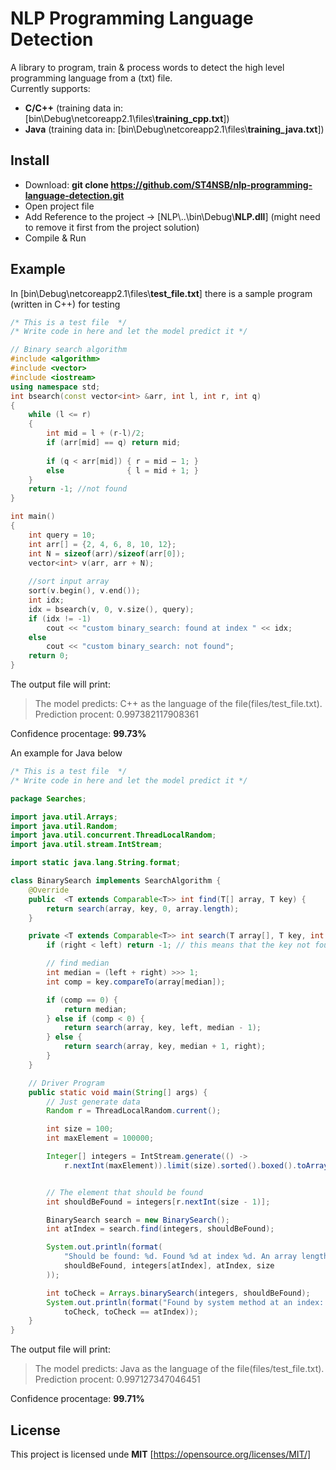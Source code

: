 # NLP Programming Language Detection
A library to program, train & process words to detect the high level programming language from a (txt) file.  
Currently supports:  
+ **C/C++** (training data in: [bin\\Debug\\netcoreapp2.1\\files\\**training_cpp.txt**])  
+ **Java** (training data in: [bin\\Debug\\netcoreapp2.1\\files\\**training_java.txt**])

## Install
+ Download: **git clone https://github.com/ST4NSB/nlp-programming-language-detection.git**
+ Open project file  
+ Add Reference to the project -> [NLP\\..\bin\Debug\\**NLP.dll**] (might need to remove it first from the project solution)  
+ Compile & Run  

## Example
In [bin\\Debug\\netcoreapp2.1\\files\\**test_file.txt**] there is a sample program (written in C++) for testing

```cpp
/* This is a test file  */
/* Write code in here and let the model predict it */

// Binary search algorithm
#include <algorithm>
#include <vector>
#include <iostream>
using namespace std;
int bsearch(const vector<int> &arr, int l, int r, int q)
{ 
    while (l <= r) 
    {
        int mid = l + (r-l)/2;
        if (arr[mid] == q) return mid; 
        
        if (q < arr[mid]) { r = mid — 1; } 
        else              { l = mid + 1; }
    }
    return -1; //not found
}

int main()
{
    int query = 10; 
    int arr[] = {2, 4, 6, 8, 10, 12};
    int N = sizeof(arr)/sizeof(arr[0]);
    vector<int> v(arr, arr + N); 
    
    //sort input array
    sort(v.begin(), v.end());
    int idx;
    idx = bsearch(v, 0, v.size(), query);
    if (idx != -1)
        cout << "custom binary_search: found at index " << idx;    
    else 
        cout << "custom binary_search: not found";
    return 0;
}
```

The output file will print: 
> The model predicts: C++ as the language of the file(files/test_file.txt).    
> Prediction procent: 0.997382117908361    

Confidence procentage: **99.73%**   


An example for Java below

```java
/* This is a test file  */
/* Write code in here and let the model predict it */

package Searches;

import java.util.Arrays;
import java.util.Random;
import java.util.concurrent.ThreadLocalRandom;
import java.util.stream.IntStream;

import static java.lang.String.format;

class BinarySearch implements SearchAlgorithm {
    @Override
    public  <T extends Comparable<T>> int find(T[] array, T key) {
        return search(array, key, 0, array.length);
    }

    private <T extends Comparable<T>> int search(T array[], T key, int left, int right){
        if (right < left) return -1; // this means that the key not found

        // find median
        int median = (left + right) >>> 1;
        int comp = key.compareTo(array[median]);

        if (comp == 0) {
            return median;
        } else if (comp < 0) {
            return search(array, key, left, median - 1);
        } else {
            return search(array, key, median + 1, right);
        }
    }

    // Driver Program
    public static void main(String[] args) {
        // Just generate data
        Random r = ThreadLocalRandom.current();

        int size = 100;
        int maxElement = 100000;

        Integer[] integers = IntStream.generate(() -> 
            r.nextInt(maxElement)).limit(size).sorted().boxed().toArray(Integer[]::new);


        // The element that should be found
        int shouldBeFound = integers[r.nextInt(size - 1)];

        BinarySearch search = new BinarySearch();
        int atIndex = search.find(integers, shouldBeFound);

        System.out.println(format(
            "Should be found: %d. Found %d at index %d. An array length %d",
            shouldBeFound, integers[atIndex], atIndex, size
        ));

        int toCheck = Arrays.binarySearch(integers, shouldBeFound);
        System.out.println(format("Found by system method at an index: %d. Is equal: %b", 
            toCheck, toCheck == atIndex));
    }
}
```

The output file will print: 
> The model predicts: Java as the language of the file(files/test_file.txt).     
> Prediction procent: 0.997127347046451    

Confidence procentage: **99.71%**  

## License
This project is licensed unde **MIT** [https://opensource.org/licenses/MIT/]

